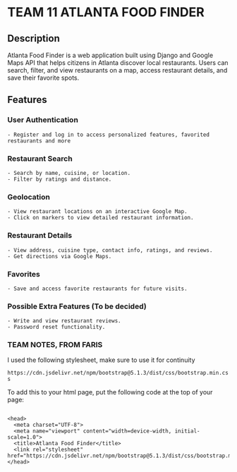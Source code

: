 # TEAM 11 ATLANTA FOOD FINDER #

## Description ##

Atlanta Food Finder is a web application built using Django and Google Maps API that helps citizens in Atlanta discover local restaurants. Users can search, filter, and view restaurants on a map, access restaurant details, and save their favorite spots.

## Features ##

### User Authentication ###

    - Register and log in to access personalized features, favorited restaurants and more

### Restaurant Search ###

    - Search by name, cuisine, or location.
    - Filter by ratings and distance.

### Geolocation ###

    - View restaurant locations on an interactive Google Map.
    - Click on markers to view detailed restaurant information.

### Restaurant Details ###

    - View address, cuisine type, contact info, ratings, and reviews.
    - Get directions via Google Maps.

### Favorites ###

    - Save and access favorite restaurants for future visits.

### Possible Extra Features (To be decided) ###

    - Write and view restaurant reviews.
    - Password reset functionality.

### TEAM NOTES, FROM FARIS ###

 I used the following stylesheet, make sure to use it for continuity

 ``` https://cdn.jsdelivr.net/npm/bootstrap@5.1.3/dist/css/bootstrap.min.css ```

 To add this to your html page, put the following code at the top of your page:

```

<head>
  <meta charset="UTF-8">
  <meta name="viewport" content="width=device-width, initial-scale=1.0">
  <title>Atlanta Food Finder</title>
  <link rel="stylesheet" href="https://cdn.jsdelivr.net/npm/bootstrap@5.1.3/dist/css/bootstrap.min.css">
</head>

```

